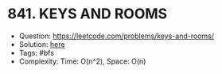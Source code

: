 # 841. KEYS AND ROOMS

* Question: https://leetcode.com/problems/keys-and-rooms/ 
* Solution: [here](Solution.java)
* Tags: #bfs
* Complexity: Time: O(n^2), Space: O(n)

